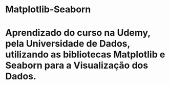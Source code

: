 # Matplotlib-Seaborn

# Aprendizado do curso na Udemy, pela Universidade de Dados, utilizando as bibliotecas Matplotlib e Seaborn para a Visualização dos Dados.
